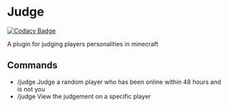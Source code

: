 # Judge

[![Codacy Badge](https://api.codacy.com/project/badge/Grade/351e009c71db4fa9b76d3e29112e0ae0)](https://app.codacy.com/app/DogOnFire/Judge?utm_source=github.com&utm_medium=referral&utm_content=DogOnFire/Judge&utm_campaign=Badge_Grade_Dashboard)

A plugin for judging players personalities in minecraft

## Commands
* /judge Judge a random player who has been online within 48 hours and is not you
* /judge <playername> View the judgement on a specific player
